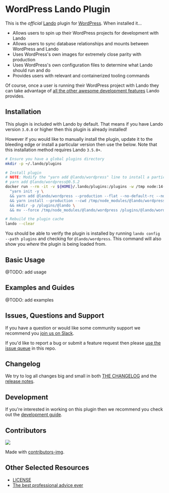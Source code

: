 # WordPress Lando Plugin

This is the _official_ [Lando](https://lando.dev) plugin for [WordPress](https://docs.lando.dev/config/wordpress.html). When installed it...

* Allows users to spin up their WordPress projects for development with Lando
* Allows users to sync database relationships and mounts between WordPress and Lando
* Uses WordPress's own images for extremely close parity with production
* Uses WordPress's own configuration files to determine what Lando should run and do
* Provides users with relevant and containerized tooling commands

Of course, once a user is running their WordPress project with Lando they can take advantage of [all the other awesome development features](https://docs.lando.dev) Lando provides.

## Installation

This plugin is included with Lando by default. That means if you have Lando version `3.0.8` or higher then this plugin is already installed!

However if you would like to manually install the plugin, update it to the bleeding edge or install a particular version then use the below. Note that this installation method requires Lando `3.5.0+`.

```bash
# Ensure you have a global plugins directory
mkdir -p ~/.lando/plugins

# Install plugin
# NOTE: Modify the "yarn add @lando/wordpress" line to install a particular version eg
# yarn add @lando/wordpress@0.5.2
docker run --rm -it -v ${HOME}/.lando/plugins:/plugins -w /tmp node:14-alpine sh -c \
  "yarn init -y \
  && yarn add @lando/wordpress --production --flat --no-default-rc --no-lockfile --link-duplicates \
  && yarn install --production --cwd /tmp/node_modules/@lando/wordpress \
  && mkdir -p /plugins/@lando \
  && mv --force /tmp/node_modules/@lando/wordpress /plugins/@lando/wordpress"

# Rebuild the plugin cache
lando --clear
```

You should be able to verify the plugin is installed by running `lando config --path plugins` and checking for `@lando/wordpress`. This command will also show you _where_ the plugin is being loaded from.

## Basic Usage

@TODO: add usage

## Examples and Guides

@TODO: add examples

## Issues, Questions and Support

If you have a question or would like some community support we recommend you [join us on Slack](https://launchpass.com/devwithlando).

If you'd like to report a bug or submit a feature request then please [use the issue queue](https://github.com/lando/wordpress/issues/new/choose) in this repo.

## Changelog

We try to log all changes big and small in both [THE CHANGELOG](https://github.com/lando/wordpress/blob/main/CHANGELOG.md) and the [release notes](https://github.com/lando/wordpress/releases).

## Development

If you're interested in working on this plugin then we recommend you check out the [development guide](https://github.com/lando/wordpress/blob/main/docs/development.md).

## Contributors

<a href="https://github.com/lando/wordpress/graphs/contributors">
  <img src="https://contrib.rocks/image?repo=lando/wordpress" />
</a>

Made with [contributors-img](https://contrib.rocks).

## Other Selected Resources

* [LICENSE](https://github.com/lando/wordpress/blob/main/LICENSE.md)
* [The best professional advice ever](https://www.youtube.com/watch?v=tkBVDh7my9Q)
